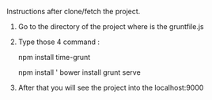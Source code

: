 Instructions after clone/fetch the project.

1. Go to the directory of the project where is the gruntfile.js
2. Type those 4 command :
     
      <dl><p>npm install time-grunt </p>
      npm install '
      bower install
      grunt serve </dl>
      
3. After that you will see the project into the localhost:9000
